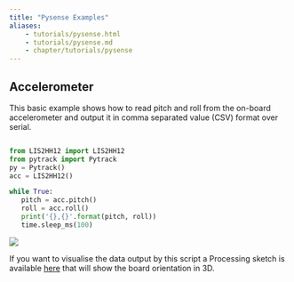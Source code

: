 ```yaml
---
title: "Pysense Examples"
aliases:
    - tutorials/pysense.html
    - tutorials/pysense.md
    - chapter/tutorials/pysense
---
```


## Accelerometer

This basic example shows how to read pitch and roll from the on-board accelerometer and output it in comma separated value (CSV) format over serial.

```python

from LIS2HH12 import LIS2HH12
from pytrack import Pytrack
py = Pytrack()
acc = LIS2HH12()

while True:
   pitch = acc.pitch()
   roll = acc.roll()
   print('{},{}'.format(pitch, roll))
   time.sleep_ms(100)
```

![](/gitbook/assets/accelerometer_visualiser%20%281%29.png)

If you want to visualise the data output by this script a Processing sketch is available [here](https://github.com/pycom/pycom-libraries/tree/master/examples/pytrack_pysense_accelerometer) that will show the board orientation in 3D.

